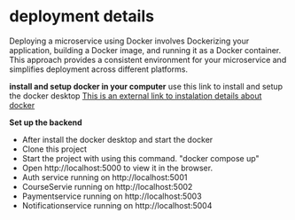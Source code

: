 #


# deployment details
Deploying a microservice using Docker involves Dockerizing your application, building a Docker image, and running it as a Docker container. This approach provides a consistent environment for your microservice and simplifies deployment across different platforms.

**install and setup docker in your computer**
use this link to install and setup the docker desktop
[This is an external link to instalation details about docker](https://www.docker.com/get-started/)

**Set up the backend**
- After install the docker desktop and start the docker
- Clone this project 
- Start the project with using this command. "docker compose up" 
- Open http://localhost:5000 to view it in the browser.
- Auth service running on http://localhost:5001
- CourseServie running on http://localhost:5002
- Paymentservice running on http://localhost:5003
- Notificationservice running on http://localhost:5004
